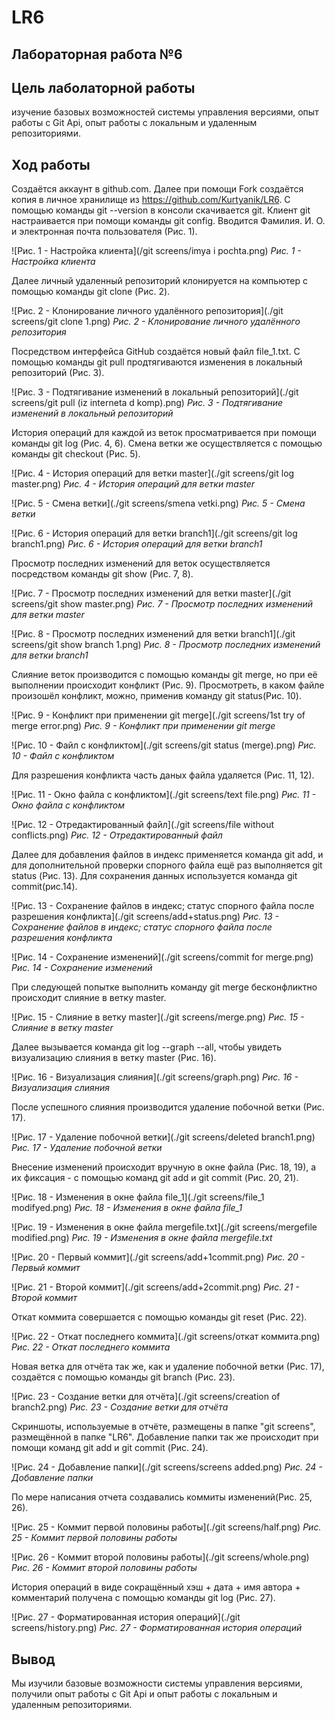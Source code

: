 # LR6

## **Лабораторная работа №6**

## Цель лаболаторной работы

изучение базовых возможностей системы управления версиями, опыт работы с Git Api, опыт работы с локальным и удаленным репозиториями.

## Ход работы

Создаётся аккаунт в github.com. Далее при помощи Fork создаётся копия в личное хранилище из https://github.com/Kurtyanik/LR6. С помощью команды git --version в консоли скачивается git. Клиент git настраивается при помощи команды git config. Вводится Фамилия. И. О. и электронная почта пользователя (Рис. 1).

![Рис. 1 - Настройка клиента](/git screens/imya i pochta.png)
*Рис. 1 - Настройка клиента*

Далее личный удаленный репозиторий клонируется на компьютер с помощью команды git clone (Рис. 2).

![Рис. 2 - Клонирование личного удалённого репозитория](./git screens/git clone 1.png)
*Рис. 2 - Клонирование личного удалённого репозитория*

Посредством интерфейса GitHub создаётся новый файл file_1.txt. С помощью команды git pull продтягиваются изменения в локальный репозиторий (Рис. 3).

![Рис. 3 - Подтягивание изменений в локальный репозиторий](./git screens/git pull (iz interneta d komp).png)
*Рис. 3 - Подтягивание изменений в локальный репозиторий*

История операций для каждой из веток просматривается при помощи команды git log (Рис. 4, 6). Смена ветки же осуществляется с помощью команды git checkout (Рис. 5).

![Рис. 4 - История операций для ветки master](./git screens/git log master.png)
*Рис. 4 - История операций для ветки master*

![Рис. 5 - Смена ветки](./git screens/smena vetki.png)
*Рис. 5 - Смена ветки*

![Рис. 6 - История операций для ветки branch1](./git screens/git log branch1.png)
*Рис. 6 - История операций для ветки branch1*

Просмотр последних изменений для веток осуществляется посредством команды git show (Рис. 7, 8).

![Рис. 7 - Просмотр последних изменений для ветки master](./git screens/git show master.png)
*Рис. 7 - Просмотр последних изменений для ветки master*

![Рис. 8 - Просмотр последних изменений для ветки branch1](./git screens/git show branch 1.png)
*Рис. 8 - Просмотр последних изменений для ветки branch1*

Слияние веток производится с помощью команды git merge, но при её выполнении происходит конфликт (Рис. 9). Просмотреть, в каком файле произошёл конфликт, можно, применив команду git status(Рис. 10).

![Рис. 9 - Конфликт при применении git merge](./git screens/1st try of merge error.png)
*Рис. 9 - Конфликт при применении git merge*

![Рис. 10 - Файл с конфликтом](./git screens/git status (merge).png)
*Рис. 10 - Файл с конфликтом*

Для разрешения конфликта часть даных файла удаляется (Рис. 11, 12). 

![Рис. 11 - Окно файла с конфликтом](./git screens/text file.png)
*Рис. 11 - Окно файла с конфликтом*

![Рис. 12 - Отредактированный файл](./git screens/file without conflicts.png)
*Рис. 12 - Отредактированный файл*

Далее для добавления файлов в индекс применяется команда git add, и для дополнительной проверки спорного файла ещё раз выполняется git status (Рис. 13). Для сохранения данных используется команда git commit(рис.14).

![Рис. 13 - Сохранение файлов в индекс; статус спорного файла после разрешения конфликта](./git screens/add+status.png)
*Рис. 13 - Сохранение файлов в индекс; статус спорного файла после разрешения конфликта*

![Рис. 14 - Сохранение изменений](./git screens/commit for merge.png)
*Рис. 14 - Сохранение изменений*

При следующей попытке выполнить команду git merge бесконфликтно происходит слияние в ветку master.

![Рис. 15 - Слияние в ветку master](./git screens/merge.png)
*Рис. 15 - Слияние в ветку master*

Далее вызывается команда git log --graph --all, чтобы увидеть визуализацию слияния в ветку master (Рис. 16).

![Рис. 16 - Визуализация слияния](./git screens/graph.png)
*Рис. 16 - Визуализация слияния*

После успешного слияния производится удаление побочной ветки (Рис. 17).

![Рис. 17 - Удаление побочной ветки](./git screens/deleted branch1.png)
*Рис. 17 - Удаление побочной ветки*<br> 

Внесение изменений происходит вручную в окне файла (Рис. 18, 19), а их фиксация - с помощью команд git add и git commit (Рис. 20, 21).

![Рис. 18 - Изменения в окне файла file_1](./git screens/file_1 modifyed.png)
*Рис. 18 - Изменения в окне файла file_1*

![Рис. 19 - Изменения в окне файла mergefile.txt](./git screens/mergefile modified.png)
*Рис. 19 - Изменения в окне файла mergefile.txt*

![Рис. 20 - Первый коммит](./git screens/add+1commit.png)
*Рис. 20 - Первый коммит*

![Рис. 21 - Второй коммит](./git screens/add+2commit.png)
*Рис. 21 - Второй коммит*

Откат коммита совершается с помощью команды git reset (Рис. 22).

![Рис. 22 - Откат последнего коммита](./git screens/откат коммита.png)
*Рис. 22 - Откат последнего коммита*

Новая ветка для отчёта так же, как и удаление побочной ветки (Рис. 17), создаётся с помощью команды git branch (Рис. 23).

![Рис. 23 - Создание ветки для отчёта](./git screens/creation of branch2.png)
*Рис. 23 - Создание ветки для отчёта*

Скриншоты, используемые в отчёте, размещены в папке "git screens", размещённой в папке "LR6". Добавление папки так же происходит при помощи команд git add и git commit (Рис. 24).

![Рис. 24 - Добавление папки](./git screens/screens added.png)
*Рис. 24 - Добавление папки*

По мере написания отчета создавались коммиты изменений(Рис. 25, 26).

![Рис. 25 - Коммит первой половины работы](./git screens/half.png)
*Рис. 25 - Коммит первой половины работы*

![Рис. 26 - Коммит второй половины работы](./git screens/whole.png)
*Рис. 26 - Коммит второй половины работы*

История операций в виде сокращённый хэш + дата + имя автора + комментарий получена с помощью команды git log (Рис. 27).

![Рис. 27 - Форматированная история операций](./git screens/history.png)
*Рис. 27 - Форматированная история операций*

## Вывод

Мы изучили базовые возможности системы управления версиями, получили опыт работы с Git Api и опыт работы с локальным и удаленным репозиториями.
